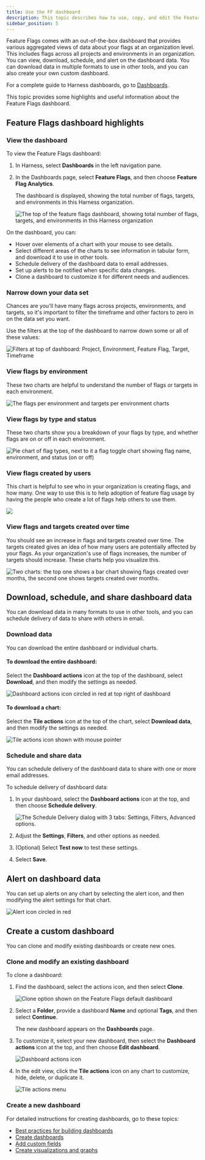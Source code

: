 ```yaml
---
title: Use the FF dashboard
description: This topic describes how to use, copy, and edit the Feature Flags dashboard.
sidebar_position: 5
---
```


Feature Flags comes with an out-of-the-box dashboard that provides various aggregated views of data about your flags at an organization level. This includes flags across all projects and environments in an organization. You can view, download, schedule, and alert on the dashboard data. You can download data in multiple formats to use in other tools, and you can also create your own custom dashboard.

For a complete guide to Harness dashboards, go to [Dashboards](/docs/category/dashboards-1).

This topic provides some highlights and useful information about the Feature Flags dashboard.


## Feature Flags dashboard highlights

### View the dashboard

To view the Feature Flags dashboard: 

1. In Harness, select **Dashboards** in the left navigation pane.
1. In the Dashboards page, select **Feature Flags**, and then choose **Feature Flag Analytics**.

	The dashboard is displayed, showing the total number of flags, targets, and environments in this Harness organization.

	![The top of the feature flags dashboard, showing total number of flags, targets, and environments in this Harness organization](./static/dashboard-top.png)

On the dashboard, you can: 

* Hover over elements of a chart with your mouse to see details.
* Select different areas of the charts to see information in tabular form, and download it to use in other tools.
* Schedule delivery of the dashboard data to email addresses.
* Set up alerts to be notified when specific data changes.
* Clone a dashboard to customize it for different needs and audiences.


### Narrow down your data set

Chances are you'll have many flags across projects, environments, and targets, so it's important to filter the timeframe and other factors to zero in on the data set you want.

Use the filters at the top of the dashboard to narrow down some or all of these values:

![Filters at top of dashboard: Project, Environment, Feature Flag, Target, Timeframe](./static/dashboard-filters.png)

### View flags by environment

These two charts are helpful to understand the number of flags or targets in each environment.

![The flags per environment and targets per environment charts](./static/dashboard-flags-targets-by-env.png)

### View flags by type and status

These two charts show you a breakdown of your flags by type, and whether flags are on or off in each environment.

![Pie chart of flag types, next to it a flag toggle chart showing flag name, environment, and status (on or off)](./static/dashboard-flag-type-status.png)

### View flags created by users

This chart is helpful to see who in your organization is creating flags, and how many. One way to use this is to help adoption of feature flag usage by having the people who create a lot of flags help others to use them.

![](./static/dashboard-flags-by-user.png)

### View flags and targets created over time

You should see an increase in flags and targets created over time. The targets created gives an idea of how many users are potentially affected by your flags. As your organization's use of flags increases, the number of targets should increase. These charts help you visualize this.

![Two charts: the top one shows a bar chart showing flags created over months, the second one shows targets created over months.](./static/dashboard-flags-targets-time.png) 

## Download, schedule, and share dashboard data

You can download data in many formats to use in other tools, and you can schedule delivery of data to share with others in email.

### Download data

You can download the entire dashboard or individual charts.

#### To download the entire dashboard:

Select the **Dashboard actions** icon at the top of the dashboard, select **Download**, and then modify the settings as needed.

![Dashboard actions icon circled in red at top right of dashboard](./static/dashboard-download-data-top1.png)

#### To download a chart:

Select the **Tile actions** icon at the top of the chart, select **Download data**, and then modify the settings as needed.

![Tile actions icon shown with mouse pointer](./static/dashboard-download-chart.png)

### Schedule and share data

You can schedule delivery of the dashboard data to share with one or more email addresses.

To schedule delivery of dashboard data:

1. In your dashboard, select the **Dashboard actions** icon at the top, and then choose **Schedule delivery**.

	![The Schedule Delivery dialog with 3 tabs: Settings, Filters, Advanced options.](./static/dashboard-sched-delivery.png)

1. Adjust the **Settings**, **Filters**, and other options as needed.
1. (Optional) Select **Test now** to test these settings.
1. Select **Save**.

## Alert on dashboard data

You can set up alerts on any chart by selecting the alert icon, and then modifying the alert settings for that chart.

![Alert icon circled in red](./static/dashboard-alert-icon.png)

## Create a custom dashboard

You can clone and modify existing dashboards or create new ones. 

### Clone and modify an existing dashboard

To clone a dashboard:

1. Find the dashboard, select the actions icon, and then select **Clone**.

	![Clone option shown on the Feature Flags default dashboard](./static/dashboard-clone.png)

1. Select a **Folder**, provide a dashboard **Name** and optional **Tags**, and then select **Continue**.

	The new dashboard appears on the **Dashboards** page.

1. To customize it, select your new dashboard, then select the **Dashboard actions** icon at the top, and then choose **Edit dashboard**.

	![Dashboard actions icon](./static/dashboard-actions-icon.png)

1. In the edit view, click the **Tile actions** icon on any chart to customize, hide, delete, or duplicate it.

	![Tile actions menu](./static/dashboard-edit.png)

### Create a new dashboard

For detailed instructions for creating dashboards, go to these topics:

* [Best practices for building dashboards](/docs/platform/Dashboards/dashboard-best-practices)
* [Create dashboards](/docs/platform/Dashboards/create-dashboards)
* [Add custom fields](/docs/platform/Dashboards/add-custom-fields)
* [Create visualizations and graphs](/docs/platform/Dashboards/create-visualizations-and-graphs)




